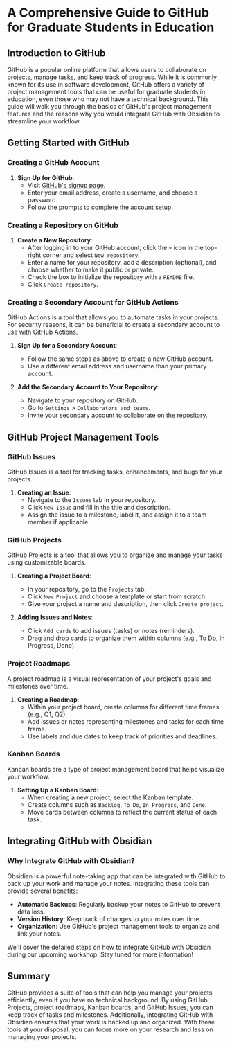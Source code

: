 # A Comprehensive Guide to GitHub for Graduate Students in Education

## Introduction to GitHub

GitHub is a popular online platform that allows users to collaborate on projects, manage tasks, and keep track of progress. While it is commonly known for its use in software development, GitHub offers a variety of project management tools that can be useful for graduate students in education, even those who may not have a technical background. This guide will walk you through the basics of GitHub's project management features and the reasons why you would integrate GitHub with Obsidian to streamline your workflow.

## Getting Started with GitHub

### Creating a GitHub Account

1. **Sign Up for GitHub**:
   - Visit [GitHub's signup page](https://github.com/join).
   - Enter your email address, create a username, and choose a password.
   - Follow the prompts to complete the account setup.

### Creating a Repository on GitHub

1. **Create a New Repository**:
   - After logging in to your GitHub account, click the `+` icon in the top-right corner and select `New repository`.
   - Enter a name for your repository, add a description (optional), and choose whether to make it public or private.
   - Check the box to initialize the repository with a `README` file.
   - Click `Create repository`.

### Creating a Secondary Account for GitHub Actions

GitHub Actions is a tool that allows you to automate tasks in your projects. For security reasons, it can be beneficial to create a secondary account to use with GitHub Actions.

1. **Sign Up for a Secondary Account**:
   - Follow the same steps as above to create a new GitHub account.
   - Use a different email address and username than your primary account.

2. **Add the Secondary Account to Your Repository**:
   - Navigate to your repository on GitHub.
   - Go to `Settings` > `Collaborators and teams`.
   - Invite your secondary account to collaborate on the repository.

## GitHub Project Management Tools
### GitHub Issues

GitHub Issues is a tool for tracking tasks, enhancements, and bugs for your projects.

1. **Creating an Issue**:
   - Navigate to the `Issues` tab in your repository.
   - Click `New issue` and fill in the title and description.
   - Assign the issue to a milestone, label it, and assign it to a team member if applicable.
### GitHub Projects

GitHub Projects is a tool that allows you to organize and manage your tasks using customizable boards.

1. **Creating a Project Board**:
   - In your repository, go to the `Projects` tab.
   - Click `New Project` and choose a template or start from scratch.
   - Give your project a name and description, then click `Create project`.

2. **Adding Issues and Notes**:
   - Click `Add cards` to add issues (tasks) or notes (reminders).
   - Drag and drop cards to organize them within columns (e.g., To Do, In Progress, Done).

### Project Roadmaps

A project roadmap is a visual representation of your project's goals and milestones over time.

1. **Creating a Roadmap**:
   - Within your project board, create columns for different time frames (e.g., Q1, Q2).
   - Add issues or notes representing milestones and tasks for each time frame.
   - Use labels and due dates to keep track of priorities and deadlines.

### Kanban Boards

Kanban boards are a type of project management board that helps visualize your workflow.

1. **Setting Up a Kanban Board**:
   - When creating a new project, select the Kanban template.
   - Create columns such as `Backlog`, `To Do`, `In Progress`, and `Done`.
   - Move cards between columns to reflect the current status of each task.

## Integrating GitHub with Obsidian

### Why Integrate GitHub with Obsidian?

Obsidian is a powerful note-taking app that can be integrated with GitHub to back up your work and manage your notes. Integrating these tools can provide several benefits:

- **Automatic Backups**: Regularly backup your notes to GitHub to prevent data loss.
- **Version History**: Keep track of changes to your notes over time.
- **Organization**: Use GitHub's project management tools to organize and link your notes.

We'll cover the detailed steps on how to integrate GitHub with Obsidian during our upcoming workshop. Stay tuned for more information!

## Summary

GitHub provides a suite of tools that can help you manage your projects efficiently, even if you have no technical background. By using GitHub Projects, project roadmaps, Kanban boards, and GitHub Issues, you can keep track of tasks and milestones. Additionally, integrating GitHub with Obsidian ensures that your work is backed up and organized. With these tools at your disposal, you can focus more on your research and less on managing your projects.